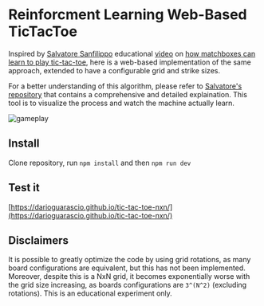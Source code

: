 # Reinforcment Learning Web-Based TicTacToe

Inspired by [Salvatore Sanfilippo](https://github.com/antirez) educational [video](https://www.youtube.com/watch?v=GfwFNKCys9c) on [how matchboxes can learn to play tic-tac-toe](https://en.wikipedia.org/wiki/Matchbox_Educable_Noughts_and_Crosses_Engine), here is a web-based implementation of the same approach, extended to have a configurable grid and strike sizes.

For a better understanding of this algorithm, please refer to [Salvatore's repository](https://github.com/antirez/ttt-rl) that contains a comprehensive and detailed explaination. This tool is to visualize the process and watch the machine actually learn.

![gameplay](https://darioguarascio.github.io/tic-tac-toe-nxn/gameplay.gif)


## Install

Clone repository, run `npm install` and then `npm run dev`


## Test it

[https://darioguarascio.github.io/tic-tac-toe-nxn/](https://darioguarascio.github.io/tic-tac-toe-nxn/)

## Disclaimers

It is possible to greatly optimize the code by using grid rotations, as many board configurations are equivalent, but this has not been implemented. Moreover, despite this is a NxN grid, it becomes exponentially worse with the grid size increasing, as boards configurations are `3^(N^2)` (excluding rotations).
This is an educational experiment only.